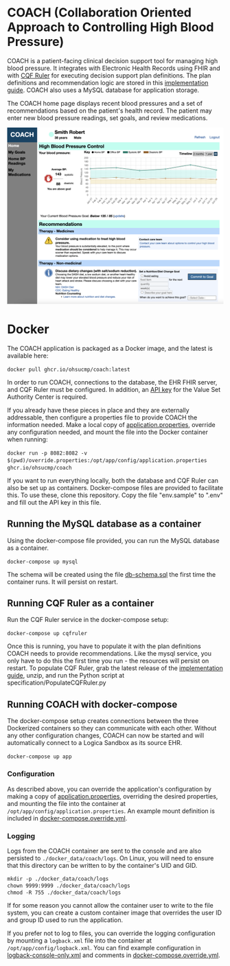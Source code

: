 # COACH (Collaboration Oriented Approach to Controlling High Blood Pressure)

COACH is a patient-facing clinical decision support tool for managing high blood pressure. It integrates with Electronic Health Records using FHIR and with [CQF Ruler](https://github.com/DBCG/cqf-ruler) for executing decision support plan definitions. The plan definitions and recommendation logic are stored in this [implementation guide](https://github.com/OHSUCMP/htnu18ig). COACH also uses a MySQL database for application storage.

The COACH home page displays recent blood pressures and a set of recommendations based on the patient's health record. The patient may enter new blood pressure readings, set goals, and review medications.

![](images/coach-home.png)

# Docker

The COACH application is packaged as a Docker image, and the latest is available here:

```docker pull ghcr.io/ohsucmp/coach:latest```

In order to run COACH, connections to the database, the EHR FHIR server, and CQF Ruler must be configured. In addition, an [API key](https://www.nlm.nih.gov/vsac/support/usingvsac/vsacsvsapiv2.html) for the Value Set Authority Center is required.

If you already have these pieces in place and they are externally addressable, then configure a properties file to provide COACH the information needed. Make a local copy of [application.properties](src/main/resources/application.properties), override any configuration needed, and mount the file into the Docker container when running:

```docker run -p 8082:8082 -v $(pwd)/override.properties:/opt/app/config/application.properties ghcr.io/ohsucmp/coach```

If you want to run everything locally, both the database and CQF Ruler can also be set up as containers. Docker-compose files are provided to facilitate this. To use these, clone this repository. Copy the file "env.sample" to ".env" and fill out the API key in this file.

## Running the MySQL database as a container

Using the docker-compose file provided, you can run the MySQL database as a container.

```docker-compose up mysql```

The schema will be created using the file [db-schema.sql](db-schema.sql) the first time the container runs. It will persist on restart.

## Running CQF Ruler as a container

Run the CQF Ruler service in the docker-compose setup:

```docker-compose up cqfruler```

Once this is running, you have to populate it with the plan definitions COACH needs to provide recommendations. Like the mysql service, you only have to do this the first time you run - the resources will persist on restart. To populate CQF Ruler, grab the latest release of the [implementation guide](https://github.com/OHSUCMP/htnu18ig/releases), unzip, and run the Python script at specification/PopulateCQFRuler.py

## Running COACH with docker-compose

The docker-compose setup creates connections between the three Dockerized containers so they can communicate with each other. Without any other configuration changes, COACH can now be started and will automatically connect to a Logica Sandbox as its source EHR.

```docker-compose up app```

### Configuration

As described above, you can override the application's configuration by making a copy of [application.properties](./src/main/resources/application.properties), overriding the desired properties, and mounting the file into the container at `/opt/app/config/application.properties`. An example mount definition is included in [docker-compose.override.yml](./docker-compose.override.yml).

### Logging

Logs from the COACH container are sent to the console and are also persisted to `./docker_data/coach/logs`. On Linux, you will need to ensure that this directory can be written to by the container's UID and GID.

```
mkdir -p ./docker_data/coach/logs
chown 9999:9999 ./docker_data/coach/logs
chmod -R 755 ./docker_data/coach/logs
```

If for some reason you cannot allow the container user to write to the file system, you can create a custom container image that overrides the user ID and group ID used to run the application.

If you prefer not to log to files, you can override the logging configuration by mounting a `logback.xml` file into the container at `/opt/app/config/logback.xml`. You can find example configuration in [logback-console-only.xml](./docker-image-files/logback-console-only.xml) and comments in [docker-compose.override.yml](./docker-compose.override.yml).

